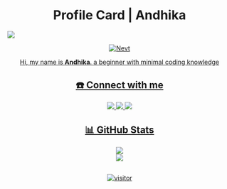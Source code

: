 <h1 align="center">Profile Card | Andhika</h1>
  
<img src="https://cardivo.vercel.app/api?name=AndhikaGG&description=Hi,%20Welcome%20To%20My%20Profile%20❤&backgroundColor=%23FFFFFF&fontColor=%23019393&github=andhikagg&image=https://avatars.githubusercontent.com/u/78576587?v=4&colorPattern=%23C4C4C4&pattern=ticTacToe&opacity=0.25" align="center">

<p align="center">
  <a href="https://github.com/andhikagg"><img src="http://readme-typing-svg.herokuapp.com?font=Kanit&color=30A7F7FF&size=30&center=true&vCenter=true&width=500&height=51&multiline=false&lines=Just+Normal+People+From+Indonesia.;Im+16+Years+old.;.+.+." alt="Nevt">
</p>

<p align="center">
  Hi, my name is <b>Andhika</b>. a beginner with minimal coding knowledge
</p>

<h2 align="center">☎️ Connect with me</h2>
<p align="center">
  <!--img src="https://files.catbox.moe/otyazd.jpg" alt="banner" width="200" height="200"-->
</p>
<p align="center">
  <!--a href="#"><img src="https://img.shields.io/badge/Instagram-E4405F?style=for-the-badge&logo=instagram&logoColor=white"/--> 
  <a href="#"><img src="https://img.shields.io/badge/WhatsApp-25D366?style=for-the-badge&logo=whatsapp&logoColor=white" />
  <a href="mailto:andhikagg@proton.me"><img src="https://img.shields.io/badge/Email-D14836?logo=gmail&style=for-the-badge&logoColor=white" />
  <a href="https://github.com/AndhikaGG"><img src="https://img.shields.io/badge/-GitHub-black?style=for-the-badge&logo=github" /> 
</p>

<h2 align="center">📊 GitHub Stats</h2>
<p align="center">
  <img src="https://github-readme-stats.vercel.app/api?username=andhikagg&theme=algolia&hide_border=false&include_all_commits=true&count_private=true">
  <br>
  <img src="https://github-readme-stats.vercel.app/api/top-langs/?username=andhikagg&theme=algolia&hide_border=false&include_all_commits=true&count_private=true&layout=compact">
</p>
<h2></h2>
<p align="center">
  <a href="https://github.com/andhikagg"><img src="https://count.getloli.com/get/@andhikagg?theme=rule34" alt="visitor"></a>
</p>

